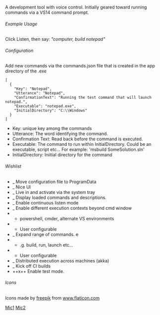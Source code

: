 A development tool with voice control. Initially geared toward running commands via a VS14 command prompt.

###### Example Usage
Click Listen, then say: *"computer, build notepad"*

###### Configuration
Add new commands via the commands.json file that is created in the app directory of the .exe

```
[
  {
    "Key": "Notepad",
    "Utterance": "Notepad",
    "ConfirmationText": "Running the test command that will launch notepad.",
    "Executable": "notepad.exe",
    "InitialDirectory": "C:\\Windows"
  }
]

```

- Key: unique key among the commands
- Utterance: The word identifying the command.
- Confirmation Text: Read back before the command is executed.
- Executable: The command to run within InitialDirectory. Could be an executable, script etc... For example: 'msbuild SomeSolution.sln'
- InitialDirectory: Iniitial directory for the command


###### Wishlist

- _ Move configuration file to ProgramData
- _ Nice UI
- _ Live in and activate via the system tray
- _ Display loaded commands and descriptions.
- _ Enable continuous listen mode
- _ Enable different execution contexts beyond cmd window
- - powershell, cmder, alternate VS environments
- - User configurable
- _ Expand range of commands. e
- - .g. build, run, launch etc...
- - User configurable
- _ Distributed execution across machines (akka)
- _ Kick off CI builds
- ++x++ Enable test mode.


###### Icons

Icons made by [freepik](http://www.flaticon.com/authors/freepik) from www.flaticon.com 

[Mic1](http://www.flaticon.com/free-icon/microphone_189821#term=voice&page;=1&position;=87)
[Mic2](http://www.flaticon.com/free-icon/microphone_176567#term=voice&page;=3&position;=58)



